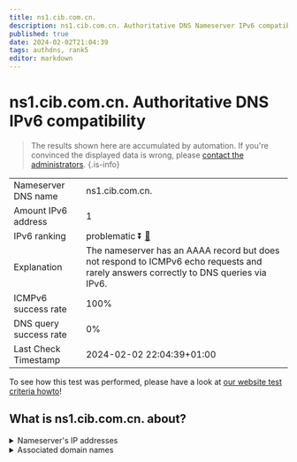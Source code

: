 ```yaml
---
title: ns1.cib.com.cn.
description: ns1.cib.com.cn. Authoritative DNS Nameserver IPv6 compatibility
published: true
date: 2024-02-02T21:04:39
tags: authdns, rank5
editor: markdown
---
```


# ns1.cib.com.cn. Authoritative DNS IPv6 compatibility

> The results shown here are accumulated by automation. If you're convinced the displayed data is wrong, please [contact the administrators](/howto/chat). 
{.is-info}




|   |   |
| - | - |
| Nameserver DNS name | ns1.cib.com.cn.
| Amount IPv6 address | 1
| IPv6 ranking | problematic :arrow_double_down: [🔗](/howto/ranking) |
| Explanation | The nameserver has an AAAA record but does not respond to ICMPv6 echo requests and rarely answers correctly to DNS queries via IPv6. |
| ICMPv6 success rate | 100%|
| DNS query success rate | 0% |
| Last Check Timestamp | 2024-02-02 22:04:39+01:00 |

To see how this test was performed, please have a look at [our website test criteria howto](/howto/testcriteria/authdns)!


## What is ns1.cib.com.cn. about?




<details>
<summary>Nameserver's IP addresses</summary>

240e:678:902::18

</details>



<details>
<summary>Associated domain names</summary>

www.cib.com.cn

</details>
